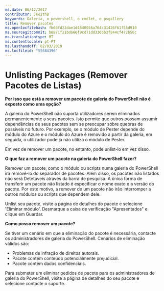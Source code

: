 ```yaml
---
ms.date: 06/12/2017
contributor: JKeithB
keywords: Galeria, o powershell, o cmdlet, o psgallery
title: Remover pacotes
ms.openlocfilehash: fb66fd23dae1d4640056a764c31426f61f56d910
ms.sourcegitcommit: b6871f21bd666f9cd71dd336bb3f844cf472b56c
ms.translationtype: MT
ms.contentlocale: pt-PT
ms.lasthandoff: 02/03/2019
ms.locfileid: "55684396"
---
```

# <a name="unlisting-packages"></a>Unlisting Packages (Remover Pacotes de Listas)

**Por isso que está a remover um pacote de galeria do PowerShell não é exposto como uma opção?**

A galeria do PowerShell não suporta utilizadores serem eliminados permanentemente a seus pacotes.
Isto permite que outros possam assumir dependências de seus pacotes sem se preocupar sobre quebras de possíveis no futuro.
Por exemplo, se o módulo de Pester depende do módulo do Azure e o módulo do Azure é removido a partir da galeria, em seguida, o utilizador pode já não utiliza o módulo de Pester.

Em vez de remover um pacote, no entanto, pode unlist-lo em vez disso.

**O que faz a remover um pacote na galeria do PowerShell fazer?**

Remover um pacote, como o módulo ou scripts numa galeria do PowerShell irá removê-lo do separador de pacotes. Além disso, os pacotes não listados não será Detetáveis através da barra de pesquisa.
A única forma de transferir um pacote não listado é especificar o nome exato e a versão do pacote.
Por este motivo, a remover de um pacote não irão interromper a outros módulos ou scripts que dependem dele.

Unlist seu pacote, visite a página de detalhes do pacote e selecione 'Eliminar módulo'. Desmarque a caixa de verificação "Apresentados" e clique em Guardar.

**Como posso remover um pacote?**

Se tiver um cenário em que a eliminação do pacote é necessária, contacte os administradores de galeria do PowerShell.
Cenários de eliminação válidos são:
- Problemas de infração de direitos autorais.
- Pacote contém conteúdo potencialmente prejudicial.
- Pacote contém dados confidenciais.

Para submeter um eliminar pedidos de pacote para os administradores de galeria do PowerShell, visite a página de detalhes do seu pacote e selecione contacte o suporte.
